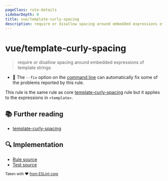 ```yaml
---
pageClass: rule-details
sidebarDepth: 0
title: vue/template-curly-spacing
description: require or disallow spacing around embedded expressions of template strings
---
```

# vue/template-curly-spacing
> require or disallow spacing around embedded expressions of template strings

- :wrench: The `--fix` option on the [command line](https://eslint.org/docs/user-guide/command-line-interface#fixing-problems) can automatically fix some of the problems reported by this rule.

This rule is the same rule as core [template-curly-spacing] rule but it applies to the expressions in `<template>`.

## :books: Further reading

- [template-curly-spacing]

[template-curly-spacing]: https://eslint.org/docs/rules/template-curly-spacing

## :mag: Implementation

- [Rule source](https://github.com/vuejs/eslint-plugin-vue/blob/master/lib/rules/template-curly-spacing.js)
- [Test source](https://github.com/vuejs/eslint-plugin-vue/blob/master/tests/lib/rules/template-curly-spacing.js)

<sup>Taken with ❤️ [from ESLint core](https://eslint.org/docs/rules/template-curly-spacing)</sup>
